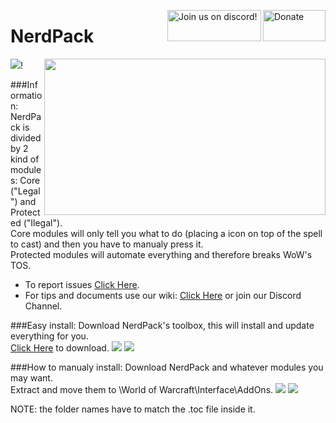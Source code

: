 <a href="http://goo.gl/yrctPO"><img src="http://nerdpackaddon.site/MTS/paypal.png" alt="Donate" width="100" height="50" align = "right" /></a>
<a href="https://discordapp.com/invite/XtSZbjM"><img src="http://i.imgur.com/fzomMAr.png" alt="Join us on discord!" width="150" height="50" align = "right" /></a>
<p align = "center"><h1>NerdPack</h1></p>

![](http://nerdpackaddon.site/MTS/NeP_Show.jpg)!
<img src="http://nerdpackaddon.site/MTS/NeP_Logo.png" width="450" height="250" align = "right" /></a>  

###Information:
NerdPack is divided by 2 kind of modules: Core ("Legal") and Protected ("Ilegal").  
Core modules will only tell you what to do (placing a icon on top of the spell to cast) and then you have to manualy press it.  
Protected modules will automate everything and therefore breaks WoW's TOS.  
* To report issues [Click Here](https://github.com/MrTheSoulz/NerdPack/issues).
* For tips and documents use our wiki: [Click Here](https://github.com/MrTheSoulz/NerdPack/wiki) or join our Discord Channel.

###Easy install:
Download NerdPack's toolbox, this will install and update everything for you.  
[Click Here](http://http://nerdpackaddon.site/MTS/NerdPack_ToolBox.zip) to download.
![](http://nerdpackaddon.site/MTS/ToolBox_Show1.png)
![](http://nerdpackaddon.site/MTS/ToolBox_Show2.png)

###How to manualy install:
Download NerdPack and whatever modules you may want.  
Extract and move them to \World of Warcraft\Interface\AddOns\.
![](http://nerdpackaddon.site/MTS/Manual_Show1.png)
![](http://nerdpackaddon.site/MTS/Manual_Show2.png)

NOTE: the folder names have to match the .toc file inside it.
